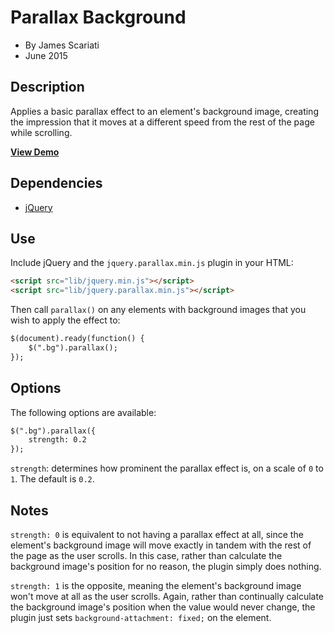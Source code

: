 # Parallax Background
* By James Scariati
* June 2015

## Description
Applies a basic parallax effect to an element's background image, creating the impression that it moves at a different speed from the rest of the page while scrolling.

**[View Demo](http://scariati.kissr.com/github/parallax/)**

## Dependencies
* [jQuery](http://jquery.org/)

## Use
Include jQuery and the `jquery.parallax.min.js` plugin in your HTML:

```html
<script src="lib/jquery.min.js"></script>
<script src="lib/jquery.parallax.min.js"></script>
```

Then call `parallax()` on any elements with background images that you wish to apply the effect to:

```html
$(document).ready(function() {
	$(".bg").parallax();
});
```

## Options
The following options are available:

```html
$(".bg").parallax({
	strength: 0.2
});
```

`strength`: determines how prominent the parallax effect is, on a scale of `0` to `1`. The default is `0.2`.

## Notes

`strength: 0` is equivalent to not having a parallax effect at all, since the element's background image will move exactly in tandem with the rest of the page as the user scrolls. In this case, rather than calculate the background image's position for no reason, the plugin simply does nothing.

`strength: 1` is the opposite, meaning the element's background image won't move at all as the user scrolls. Again, rather than continually calculate the background image's position when the value would never change, the plugin just sets `background-attachment: fixed;` on the element.